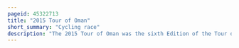 ```yaml
---
pageid: 45322713
title: "2015 Tour of Oman"
short_summary: "Cycling race"
description: "The 2015 Tour of Oman was the sixth Edition of the Tour of Oman cycling Stage Race. It was given a Rating of 2. Hc Event on the 2015 uci asia Tour was held from 17 to 22 february 2015 in Oman. The Race was organised by the Municipality of Muscat in Collaboration with Aso and Paumer. Chris froome the 2013 and 2014 defending Champion was not there to defend his Title."
---
```

